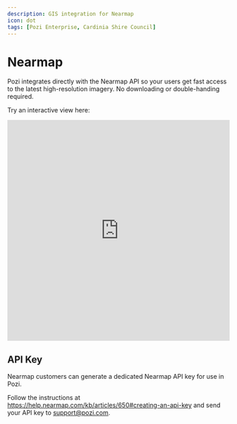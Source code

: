 ```yaml
---
description: GIS integration for Nearmap
icon: dot
tags: [Pozi Enterprise, Cardinia Shire Council]
---
```


# Nearmap

Pozi integrates directly with the Nearmap API so your users get fast access to the latest high-resolution imagery. No downloading or double-handing required.

Try an interactive view here:

<iframe width="100%" height="500px" frameborder="0" scrolling="no" src="https://cardinia.pozi.com/#/x[145.41726]/y[-37.98234]/z[20]/layers[nearmap]/layers[vicmaplabels]/"></iframe>

## API Key

Nearmap customers can generate a dedicated Nearmap API key for use in Pozi.

Follow the instructions at https://help.nearmap.com/kb/articles/650#creating-an-api-key and send your API key to support@pozi.com.

